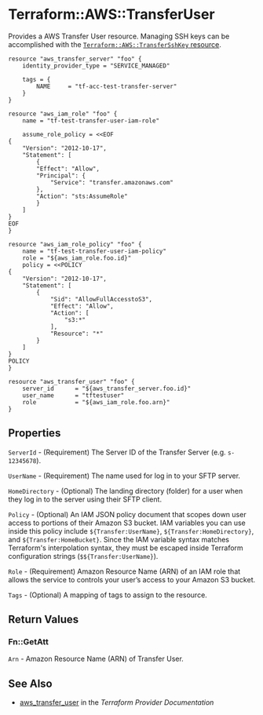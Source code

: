 # Terraform::AWS::TransferUser

Provides a AWS Transfer User resource. Managing SSH keys can be accomplished with the [`Terraform::AWS::TransferSshKey` resource](/docs/providers/aws/r/transfer_ssh_key.html).


```hcl
resource "aws_transfer_server" "foo" {
	identity_provider_type = "SERVICE_MANAGED"

	tags = {
		NAME     = "tf-acc-test-transfer-server"
	}
}

resource "aws_iam_role" "foo" {
	name = "tf-test-transfer-user-iam-role"

	assume_role_policy = <<EOF
{
	"Version": "2012-10-17",
	"Statement": [
		{
		"Effect": "Allow",
		"Principal": {
			"Service": "transfer.amazonaws.com"
		},
		"Action": "sts:AssumeRole"
		}
	]
}
EOF
}

resource "aws_iam_role_policy" "foo" {
	name = "tf-test-transfer-user-iam-policy"
	role = "${aws_iam_role.foo.id}"
	policy = <<POLICY
{
	"Version": "2012-10-17",
	"Statement": [
		{
			"Sid": "AllowFullAccesstoS3",
			"Effect": "Allow",
			"Action": [
				"s3:*"
			],
			"Resource": "*"
		}
	]
}
POLICY
}

resource "aws_transfer_user" "foo" {
	server_id      = "${aws_transfer_server.foo.id}"
	user_name      = "tftestuser"
	role           = "${aws_iam_role.foo.arn}"
}

```

## Properties

`ServerId` - (Requirement) The Server ID of the Transfer Server (e.g. `s-12345678`).

`UserName` - (Requirement) The name used for log in to your SFTP server.

`HomeDirectory` - (Optional) The landing directory (folder) for a user when they log in to the server using their SFTP client.

`Policy` - (Optional) An IAM JSON policy document that scopes down user access to portions of their Amazon S3 bucket. IAM variables you can use inside this policy include `${Transfer:UserName}`, `${Transfer:HomeDirectory}`, and `${Transfer:HomeBucket}`. Since the IAM variable syntax matches Terraform's interpolation syntax, they must be escaped inside Terraform configuration strings (`$${Transfer:UserName}`).

`Role` - (Requirement) Amazon Resource Name (ARN) of an IAM role that allows the service to controls your user’s access to your Amazon S3 bucket.

`Tags` - (Optional) A mapping of tags to assign to the resource.


## Return Values

### Fn::GetAtt

`Arn` - Amazon Resource Name (ARN) of Transfer User.

## See Also

* [aws_transfer_user](https://www.terraform.io/docs/providers/aws/r/transfer_user.html) in the _Terraform Provider Documentation_